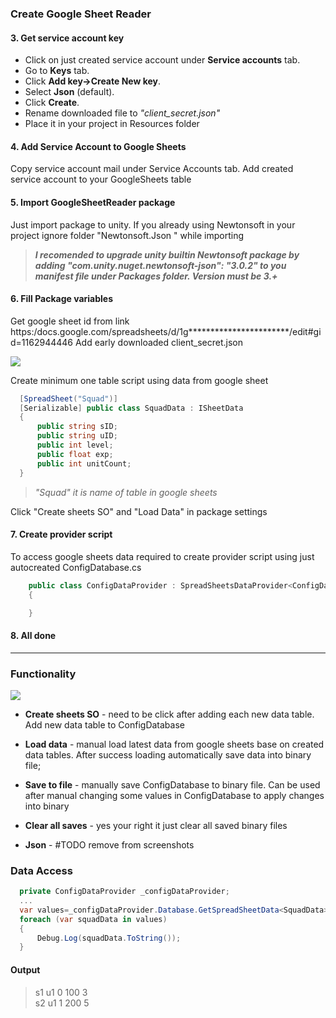 
### Create Google Sheet Reader ###

#### 3. Get service account key ####
  - Click on just created service account under **Service accounts** tab.
  - Go to **Keys** tab.
  - Click **Add key->Create New key**.
  - Select **Json** (default).
  - Click **Create**.
  - Rename downloaded file to _"client_secret.json"_
  - Place it in your project in Resources folder

#### 4. Add Service Account to Google Sheets ####
  Copy service account mail under Service Accounts tab.
  Add created service account to your GoogleSheets table

#### 5. Import GoogleSheetReader package ####

  Just import package to unity.
  If you already using Newtonsoft in your project ignore folder "Newtonsoft.Json <version>" while importing

  >___I recomended to upgrade unity builtin Newtonsoft package by adding "com.unity.nuget.newtonsoft-json": "3.0.2" to you manifest file under Packages folder.
  Version must be 3.+___

#### 6.  Fill Package variables

  Get google sheet id from link
  https:/docs.google.com/spreadsheets/d/1g***********************/edit#gid=1162944446
  Add early downloaded client_secret.json

  <img src="./imgs/package-configuration.png">

  Create minimum one table script using data from google sheet


  ```C#
    [SpreadSheet("Squad")]
    [Serializable] public class SquadData : ISheetData
    {
        public string sID;
        public string uID;
        public int level;
        public float exp;
        public int unitCount;
    }
  ```
>_"Squad" it is name of table in google sheets_

  Click "Create sheets SO" and "Load Data" in package settings

#### 7. Create provider script

   To access google sheets data required to create provider script using just autocreated ConfigDatabase.cs

```C#
    public class ConfigDataProvider : SpreadSheetsDataProvider<ConfigDatabase>
    {

    }
```
#### 8. All done ####
***
### Functionality ###

<img src="./imgs/package-configuration.png">

* **Create sheets SO** - need to be click after adding each new data table. Add new data table to ConfigDatabase

* **Load data** - manual load latest data from google sheets base on created data tables. After success loading automatically save data into binary file;

* **Save to file** - manually save ConfigDatabase to binary file. Can be used after manual changing some values in ConfigDatabase to apply changes into binary

* **Clear all saves** - yes your right it just clear all saved binary files

* **Json** - #TODO remove from screenshots

### Data Access ###
```C#
  private ConfigDataProvider _configDataProvider;
  ...
  var values=_configDataProvider.Database.GetSpreadSheetData<SquadData>();
  foreach (var squadData in values)
  {
      Debug.Log(squadData.ToString());
  }
```
#### Output ####
> s1 u1 0 100 3<br>s2 u1 1 200 5
